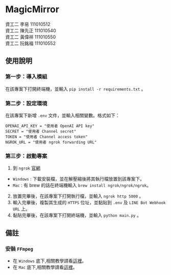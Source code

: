 # MagicMirror

資工二 李易 111010512  
資工二 陳先正 111010540  
資工二 黃偉祥 111010550  
資工二 阮銘福 111010552

## 使用說明

### 第一步：導入模組

在該專案下打開終端機，並輸入 `pip install -r requirements.txt` 。

### 第二步：設定環境

在該專案下新增 `.env` 文件，並輸入相關變數。格式如下：
```
OPENAI_API_KEY = "使用者 OpenAI API key"
SECRET = "使用者 Channel secret"
TOKEN = "使用者 Channel access token"
NGROK_URL = "使用者 ngrok forwarding URL"
```

### 第三步：啟動專案

1. 到 `ngrok` [官網](https://ngrok.com/download)
  - `Windows` : 下載安裝檔，並在解壓縮後將其執行檔放置到該專案下。  
  - `Mac` : 有 brew 的話在終端機輸入 `brew install ngrok/ngrok/ngrok`。
2. 放置完畢後，在該專案下打開執行檔，並輸入 `ngrok http 5000` 。  
3. 輸入完畢後，複製其生成的 `HTTPS` 位址，並黏貼到 `.env` 及 `LINE Bot Webhook URL` 上。  
4. 黏貼完畢後，在該專案下打開終端機，並輸入 `python main.py` 。

## 備註
### 安裝 `FFmpeg`
- 在 `Windows` 底下,相關教學請看[這裡](https://www.youtube.com/watch?v=IguLPa8aV-w)。
- 在 `Mac` 底下,相關教學請看[這裡](https://youtu.be/zl4vo0dhLRk)。

